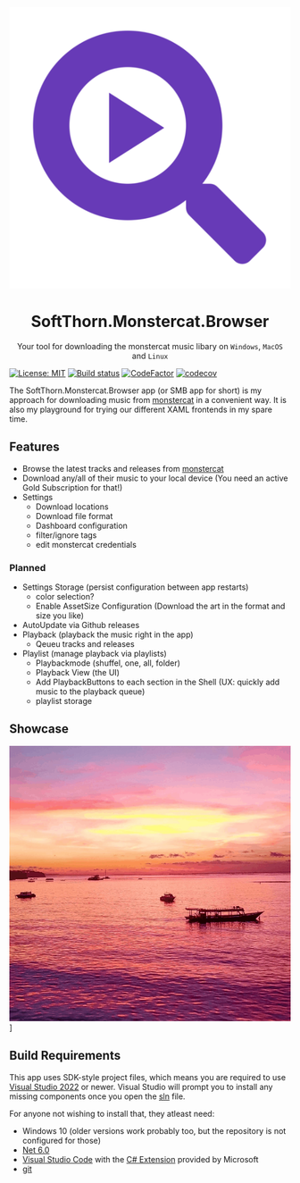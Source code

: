 <div align="center">
  <br />
  <a href="https://github.com/Insire/SoftThorn.Monstercat.Browser">
    <img alt="SoftThorn.Monstercat.Browser" src="./assets/icons/Material-Play.svg" >
  </a>
  <h1>SoftThorn.Monstercat.Browser</h1>
  <p>
    Your tool for downloading the monstercat music libary on <code>Windows</code>, <code>MacOS</code> and <code>Linux</code>
  </p>
</div>

[![License: MIT](https://img.shields.io/badge/License-MIT-blue.svg)](https://github.com/Insire/SoftThorn.Monstercat.Browser/blob/master/license.md)
[![Build status](https://dev.azure.com/SoftThorn/SoftThorn.Monstercat.Browser/_apis/build/status/SoftThorn.Monstercat.Browser-CD)](https://dev.azure.com/SoftThorn/SoftThorn.Monstercat.Browser/_build/latest?definitionId=1)
[![CodeFactor](https://www.codefactor.io/repository/github/insire/SoftThorn.Monstercat.Browser/badge)](https://www.codefactor.io/repository/github/insire/SoftThorn.Monstercat.Browser)
[![codecov](https://codecov.io/gh/Insire/SoftThorn.Monstercat.Browser/branch/master/graph/badge.svg)](https://codecov.io/gh/Insire/SoftThorn.Monstercat.Browser)

The SoftThorn.Monstercat.Browser app (or SMB app for short) is my approach for downloading music from [monstercat](https://www.monstercat.com/) in a convenient way. It is also my playground for trying our different XAML frontends in my spare time.

## Features

- Browse the latest tracks and releases from [monstercat](https://www.monstercat.com/)
- Download any/all of their music to your local device (You need an active Gold Subscription for that!)
- Settings
  - Download locations
  - Download file format
  - Dashboard configuration
  - filter/ignore tags
  - edit monstercat credentials

### Planned

- Settings Storage (persist configuration between app restarts)
  - color selection?
  - Enable AssetSize Configuration (Download the art in the format and size you like)
- AutoUpdate via Github releases
- Playback (playback the music right in the app)
  - Qeueu tracks and releases
- Playlist (manage playback via playlists)
  - Playbackmode (shuffel, one, all, folder)
  - Playback View (the UI)
  - Add PlaybackButtons to each section in the Shell (UX: quickly add music to the playback queue)
  - playlist storage

## Showcase

![Animation showcasing app usage](/assets/screenshots/workflow.gif)]

## Build Requirements

This app uses SDK-style project files, which means you are required to use [Visual Studio 2022](https://visualstudio.microsoft.com/vs/community/) or newer. Visual Studio will prompt you to install any missing components once you open the [sln](./SoftThorn.Monstercat.Browser.sln) file.

For anyone not wishing to install that, they atleast need:

- Windows 10 (older versions work probably too, but the repository is not configured for those)
- [Net 6.0](https://dotnet.microsoft.com/download/dotnet-core/6.0)
- [Visual Studio Code](https://code.visualstudio.com/) with the [C# Extension](https://github.com/OmniSharp/omnisharp-vscode) provided by Microsoft
- [git](https://git-scm.com/)
